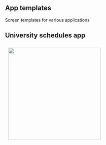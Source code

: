 ## App templates
Screen templates for various applications

## University schedules app
<img src="https://github.com/user-attachments/assets/4d41f3bb-ef77-4923-bae9-fc3e1af2222a" align="start"
width="300dp" hspace="10" vspace="10">
<div id="header" align="start">
</div>
